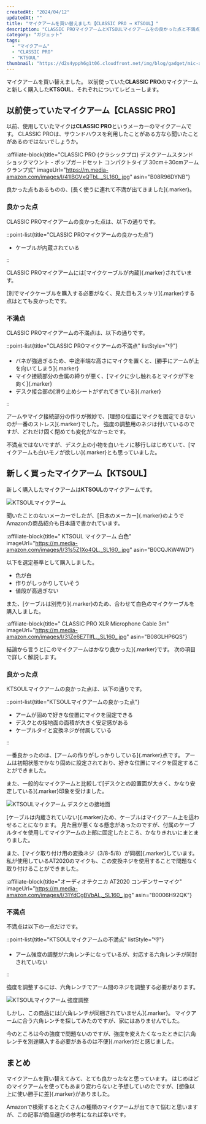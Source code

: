 ```yaml
---
createdAt: "2024/04/12"
updatedAt: ""
title: "マイクアームを買い替えました【CLASSIC PRO → KTSOUL】"
description: "CLASSIC PROマイクアームとKTSOULマイクアームをの良かった点と不満点をまとめました。】"
category: "ガジェット"
tags:
  - "マイクアーム"
  - "CLASSIC PRO"
  - "KTSOUL"
thumbnail: "https://d2s4ypph6g1t06.cloudfront.net/img/blog/gadget/mic-arm/ktsoul1.jpg"
---
```


マイクアームを買い替えました。
以前使っていた**CLASSIC PRO**のマイクアームと新しく購入した**KTSOUL**、それぞれについてレビューします。

## 以前使っていたマイクアーム【CLASSIC PRO】

以前、使用していたマイクは**CLASSIC PRO**というメーカーのマイクアームです。
CLASSIC PROは、サウンドハウスを利用したことがある方なら聞いたことがあるのではないでしょうか。

:affiliate-block{title="CLASSIC PRO (クラシックプロ) デスクアームスタンド ショックマウント・ポップガードセット コンパクトタイプ 30cm＋30cmアーム クランプ式" imageUrl="https://m.media-amazon.com/images/I/41lBGVxQTbL._SL160_.jpg" asin="B08R96DYNB"}

良かった点もあるものの、[長く使うに連れて不満が出てきました]{.marker}。

### 良かった点

CLASSIC PROマイクアームの良かった点は、以下の通りです。

::point-list{title="CLASSIC PROマイクアームの良かった点"}

- ケーブルが内蔵されている

::

CLASSIC PROマイクアームには[マイクケーブルが内蔵]{.marker}されています。

[別でマイクケーブルを購入する必要がなく、見た目もスッキリ]{.marker}する点はとても良かったです。

### 不満点

CLASSIC PROマイクアームの不満点は、以下の通りです。

::point-list{title="CLASSIC PROマイクアームの不満点" listStyle="👎"}

- バネが強過ぎるため、中途半端な高さにマイクを置くと、[勝手にアームが上を向いてしまう]{.marker}
- マイク接続部分の金属の締りが悪く、[マイクに少し触れるとマイクが下を向く]{.marker}
- デスク接合部の[滑り止めシートがずれてきている]{.marker}

::

アームやマイク接続部分の作りが微妙で、[理想の位置にマイクを固定できないのが一番のストレス]{.marker}でした。
強度の調整用のネジは付いているのですが、どれだけ固く閉めても変化がなかったです。

不満点ではないですが、デスク上の小物を白いモノに移行しはじめていて、[マイクアームも白いモノが欲しい]{.marker}とも思っていました。

## 新しく買ったマイクアーム【KTSOUL】

新しく購入したマイクアームは**KTSOUL**のマイクアームです。

![KTSOULマイクアーム](https://d2s4ypph6g1t06.cloudfront.net/img/blog/gadget/mic-arm/ktsoul1.jpg)

聞いたことのないメーカーでしたが、[日本のメーカー]{.marker}のようでAmazonの商品紹介も日本語で書かれています。

:affiliate-block{title=" KTSOUL マイクアーム 白色" imageUrl="https://m.media-amazon.com/images/I/31s5Z1Xo4QL._SL160_.jpg" asin="B0CQJKW4WD"}

以下を選定基準として購入しました。

- 色が白
- 作りがしっかりしていそう
- 値段が高過ぎない

また、[ケーブルは別売り]{.marker}のため、合わせて白色のマイクケーブルを購入しました。

:affiliate-block{title=" CLASSIC PRO XLR Microphone Cable 3m" imageUrl="https://m.media-amazon.com/images/I/31Ze6E7TlfL._SL160_.jpg" asin="B08GLHP6QS"}

結論から言うと[このマイクアームはかなり良かった]{.marker}です。
次の項目で詳しく解説します。

### 良かった点

KTSOULマイクアームの良かった点は、以下の通りです。

::point-list{title="KTSOULマイクアームの良かった点"}

- アームが固めで好きな位置にマイクを固定できる
- デスクとの接地面の面積が大きく安定感がある
- ケーブルタイと変換ネジが付属している

::

一番良かったのは、[アームの作りがしっかりしている]{.marker}点です。
アームは初期状態でかなり固めに設定されており、好きな位置にマイクを固定することができました。

また、一般的なマイクアームと比較して[デスクとの設置面が大きく、かなり安定している]{.marker}印象を受けました。

![KTSOULマイクアーム デスクとの接地面](https://d2s4ypph6g1t06.cloudfront.net/img/blog/gadget/mic-arm/ktsoul2.jpg)

[ケーブルは内蔵されていない]{.marker}ため、ケーブルはマイクアーム上を這わせることになります。
見た目が悪くなる懸念があったのですが、付属のケーブルタイを使用してマイクアームの上部に固定したところ、かなりきれいにまとまりました。

また、[マイク取り付け用の変換ネジ（3/8-5/8）が同梱]{.marker}しています。
私が使用しているAT2020のマイクも、この変換ネジを使用することで問題なく取り付けることができました。

:affiliate-block{title="オーディオテクニカ AT2020 コンデンサーマイク" imageUrl="https://m.media-amazon.com/images/I/31YdCgBVbAL._SL160_.jpg" asin="B0006H92QK"}

### 不満点

不満点は以下の一点だけです。

::point-list{title="KTSOULマイクアームの不満点" listStyle="👎"}

- アーム強度の調整が六角レンチになっているが、対応する六角レンチが同封されていない

::

強度を調整するには、六角レンチでアーム間のネジを調整する必要があります。

![KTSOULマイクアーム 強度調整](https://d2s4ypph6g1t06.cloudfront.net/img/blog/gadget/mic-arm/ktsoul3.jpg)

しかし、この商品には[六角レンチが同梱されていません]{.marker}。
マイクアームに合う六角レンチを探してみたのですが、家にはありませんでした。

今のところは今の強度で問題ないのですが、強度を変えたくなったときに[六角レンチを別途購入する必要があるのは不便]{.marker}だと感じました。

## まとめ

マイクアームを買い替えてみて、とても良かったなと思っています。
はじめはどのマイクアームを使ってもあまり変わらないと予想していのたですが、[想像以上に使い勝手に差]{.marker}がありました。

Amazonで検索するとたくさんの種類のマイクアームが出てきて悩むと思いますが、この記事が商品選びの参考になれば幸いです。
